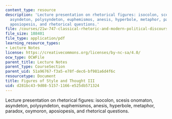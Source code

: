```yaml
---
content_type: resource
description: 'Lecture presentation on rhetorical figures: isocolon, scesis onomaton,
  asyndeton, polysyndeton, euphemismos, anesis, hyperbole, metaphor, paradox, oxymoron,
  aposiopesis, and rhetorical questions.'
file: /courses/21w-747-classical-rhetoric-and-modern-political-discourse-fall-2009/d281bc439d0851571166e525db571324_MIT21W_747_01F09_lec08.pdf
file_size: 188401
file_type: application/pdf
learning_resource_types:
- Lecture Notes
license: https://creativecommons.org/licenses/by-nc-sa/4.0/
ocw_type: OCWFile
parent_title: Lecture Notes
parent_type: CourseSection
parent_uid: 51a96767-f3a5-e78f-dec6-bf981a6d4f6c
resourcetype: Document
title: Figures of Style and Thought III
uid: d281bc43-9d08-5157-1166-e525db571324
---
```

Lecture presentation on rhetorical figures: isocolon, scesis onomaton, asyndeton, polysyndeton, euphemismos, anesis, hyperbole, metaphor, paradox, oxymoron, aposiopesis, and rhetorical questions.